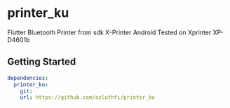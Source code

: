 # printer_ku

Flutter Bluetooth Printer from sdk X-Printer Android
Tested on Xprinter XP-D4601b

## Getting Started

```yaml
dependencies:
  printer_ku:
    git:
    url: https://github.com/azluthfi/printer_ku
```



